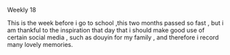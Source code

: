 Weekly 18 

This is the week before i go to school ,this two months passed so fast , but i am thankful to the inspiration that day that i should make good use of certain social media , such as douyin for my family , and therefore i record many lovely memories. 

